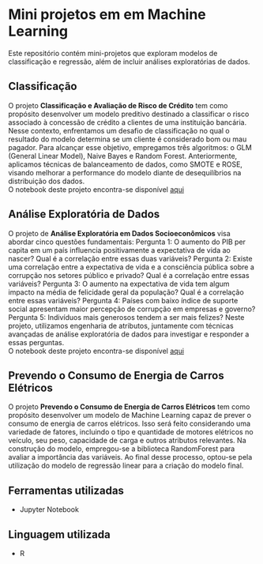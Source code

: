 # Mini projetos em em Machine Learning

Este repositório contém mini-projetos que exploram modelos de classificação e regressão, além de incluir análises exploratórias de dados.

## Classificação

O projeto **Classificação e Avaliação de Risco de Crédito** tem como propósito desenvolver um modelo preditivo destinado a classificar o risco associado à concessão de crédito a clientes 
de uma instituição bancária. Nesse contexto, enfrentamos um desafio de classificação no qual o resultado do modelo determina se um cliente é considerado bom ou mau pagador.
Para alcançar esse objetivo, empregamos três algoritmos: o GLM (General Linear Model), Naive Bayes e Random Forest. Anteriormente, aplicamos técnicas de balanceamento de dados, 
como SMOTE e ROSE, visando melhorar a performance do modelo diante de desequilíbrios na distribuição dos dados.  
O notebook deste projeto encontra-se disponível [aqui](https://github.com/leticiadluz/mini_projetos_ML_R/blob/main/Classificacao_avaliacao_risco_credito_R.ipynb)

## Análise Exploratória de Dados
O projeto de **Análise Exploratória em Dados Socioeconômicos** visa abordar cinco questões fundamentais:
Pergunta 1: O aumento do PIB per capita em um país influencia positivamente a expectativa de vida ao nascer? Qual é a correlação entre essas duas variáveis?
Pergunta 2: Existe uma correlação entre a expectativa de vida e a consciência pública sobre a corrupção nos setores público e privado? Qual é a correlação entre essas variáveis?
Pergunta 3: O aumento na expectativa de vida tem algum impacto na média de felicidade geral da população? Qual é a correlação entre essas variáveis?
Pergunta 4: Países com baixo índice de suporte social apresentam maior percepção de corrupção em empresas e governo?
Pergunta 5: Indivíduos mais generosos tendem a ser mais felizes?
Neste projeto, utilizamos engenharia de atributos, juntamente com técnicas avançadas de análise exploratória de dados para investigar e responder a essas perguntas.  
O notebook deste projeto encontra-se disponível [aqui](https://github.com/leticiadluz/mini_projetos_ML_R/blob/main/AED_dados_socioeconomicos.ipynb)

## Prevendo o Consumo de Energia de Carros Elétricos

O projeto **Prevendo o Consumo de Energia de Carros Elétricos** tem como propósito desenvolver um modelo de Machine Learning capaz de prever o consumo de energia de carros elétricos. Isso será feito considerando uma variedade de fatores, incluindo o tipo e quantidade de motores elétricos no veículo, seu peso, capacidade de carga e outros atributos relevantes. Na construção do modelo, empregou-se a biblioteca RandomForest para avaliar a importância das variáveis. Ao final desse processo, optou-se pela utilização do modelo de regressão linear para a criação do modelo final. 

## Ferramentas utilizadas

* Jupyter Notebook

## Linguagem utilizada

* R
